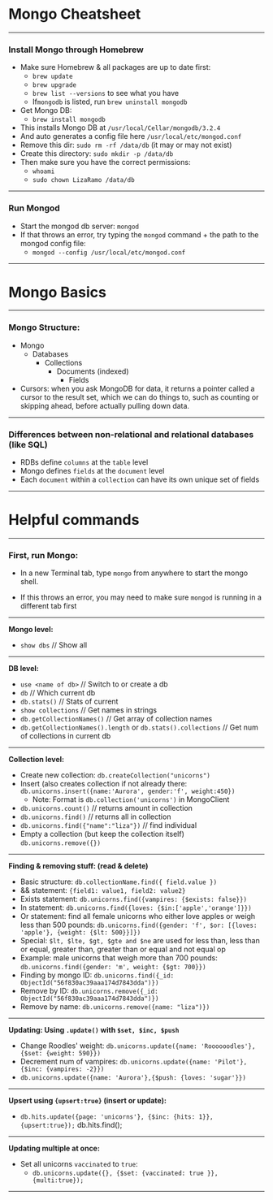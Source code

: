 
# Mongo Cheatsheet

---


### Install Mongo through Homebrew
- Make sure Homebrew & all packages are up to date first:
  - `brew update`
  - `brew upgrade`
  - `brew list --versions` to see what you have
  - If`mongodb` is listed, run `brew uninstall mongodb`
- Get Mongo DB:
  - `brew install mongodb`
- This installs Mongo DB at `/usr/local/Cellar/mongodb/3.2.4`
- And auto generates a config file here `/usr/local/etc/mongod.conf`
- Remove this dir: `sudo rm -rf /data/db` (it may or may not exist)
- Create this directory: `sudo mkdir -p /data/db`
- Then make sure you have the correct permissions:
  - `whoami`
  - `sudo chown LizaRamo /data/db`


---


### Run Mongod
- Start the mongod db server: `mongod`
- If that throws an error, try typing the `mongod` command + the path to the mongod config file:
  - `mongod --config /usr/local/etc/mongod.conf`


----


# Mongo Basics


---


### Mongo Structure:
- Mongo
  - Databases
    - Collections
      - Documents (indexed)
        - Fields
- Cursors: when you ask MongoDB for data, it returns a pointer called a cursor to the result set, which we can do things to, such as counting or skipping ahead, before actually pulling down data.


---


### Differences between non-relational and relational databases (like SQL)
- RDBs define `columns` at the `table` level
- Mongo defines `fields` at the `document` level
- Each `document` within a `collection` can have its own unique set of fields

---


# Helpful commands


---


### First, run Mongo:   
- In a new Terminal tab, type `mongo` from anywhere to start the mongo shell.

- If this throws an error, you may need to make sure `mongod` is running in a different tab first


---


**Mongo level:**
- `show dbs` // Show all


---


**DB level:**
- `use <name of db>` // Switch to or create a db
- `db` // Which current db
- `db.stats()` // Stats of current
- `show collections` // Get names in strings
- `db.getCollectionNames()` // Get array of collection names
- `db.getCollectionNames().length` or `db.stats().collections` // Get num of collections in current db


---


**Collection level:**
- Create new collection: `db.createCollection("unicorns")`
- Insert (also creates collection if not already there: `db.unicorns.insert({name:'Aurora', gender:'f', weight:450})`
  - Note: Format is `db.collection('unicorns')` in MongoClient
- `db.unicorns.count()` // returns amount in collection
- `db.unicorns.find()` // returns all in collection
- `db.unicorns.find({"name":"liza"})` // find individual  
- Empty a collection (but keep the collection itself) `db.unicorns.remove({})`


---


**Finding & removing stuff: (read & delete)**
- Basic structure: `db.collectionName.find({ field.value })`
- && statement: `{field1: value1, field2: value2}`
- Exists statement: `db.unicorns.find({vampires: {$exists: false}})`
- In statement: `db.unicorns.find({loves: {$in:['apple','orange']}})`
- Or statement: find all female unicorns who either love apples or weigh less than 500 pounds: `db.unicorns.find({gender: 'f', $or: [{loves: 'apple'}, {weight: {$lt: 500}}]})`
- Special: `$lt, $lte, $gt, $gte and $ne` are used for less than, less than or equal, greater than, greater than or equal and not equal op
- Example: male unicorns that weigh more than 700 pounds: `db.unicorns.find({gender: 'm', weight: {$gt: 700}})`
- Finding by mongo ID: `db.unicorns.find({_id: ObjectId("56f830ac39aaa174d7843dda")})`
- Remove by ID: `db.unicorns.remove({_id: ObjectId("56f830ac39aaa174d7843dda")})`
- Remove by name: `db.unicorns.remove({name: "liza")})`


---


**Updating: Using `.update()` with `$set, $inc, $push`**
- Change Roodles' weight: `db.unicorns.update({name: 'Roooooodles'}, {$set: {weight: 590}})`
- Decrement num of vampires: `db.unicorns.update({name: 'Pilot'},{$inc: {vampires: -2}})`
- `db.unicorns.update({name: 'Aurora'},{$push: {loves: 'sugar'}})`


---


**Upsert using `{upsert:true}` (insert or update):**
- `db.hits.update({page: 'unicorns'}, {$inc: {hits: 1}}, {upsert:true});`
db.hits.find();


---


**Updating multiple at once:**
- Set all unicorns `vaccinated` to `true`:
  - `db.unicorns.update({}, {$set: {vaccinated: true }}, {multi:true});`






---
